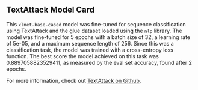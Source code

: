 ## TextAttack Model Card
This `xlnet-base-cased` model was fine-tuned for sequence classification using TextAttack 
and the glue dataset loaded using the `nlp` library. The model was fine-tuned 
for 5 epochs with a batch size of 32, a learning 
rate of 5e-05, and a maximum sequence length of 256. 
Since this was a classification task, the model was trained with a cross-entropy loss function. 
The best score the model achieved on this task was 0.8897058823529411, as measured by the 
eval set accuracy, found after 2 epochs.

For more information, check out [TextAttack on Github](https://github.com/QData/TextAttack).
